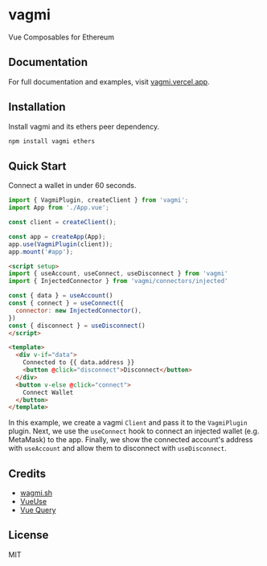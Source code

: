 # vagmi

Vue Composables for Ethereum

## Documentation

For full documentation and examples, visit [vagmi.vercel.app](https://vagmi.vercel.app).

## Installation

Install vagmi and its ethers peer dependency.

```bash
npm install vagmi ethers
```

## Quick Start

Connect a wallet in under 60 seconds.

```ts
import { VagmiPlugin, createClient } from 'vagmi';
import App from './App.vue';

const client = createClient();

const app = createApp(App);
app.use(VagmiPlugin(client));
app.mount('#app');
```

```html
<script setup>
import { useAccount, useConnect, useDisconnect } from 'vagmi'
import { InjectedConnector } from 'vagmi/connectors/injected'

const { data } = useAccount()
const { connect } = useConnect({
  connector: new InjectedConnector(),
})
const { disconnect } = useDisconnect()
</script>

<template>
  <div v-if="data">
    Connected to {{ data.address }}
    <button @click="disconnect">Disconnect</button>
  </div>
  <button v-else @click="connect">
    Connect Wallet
  </button>
</template>
```

In this example, we create a vagmi `Client` and pass it to the `VagmiPlugin` plugin. Next, we use the `useConnect` hook to connect an injected wallet (e.g. MetaMask) to the app. Finally, we show the connected account's address with `useAccount` and allow them to disconnect with `useDisconnect`.

## Credits

- [wagmi.sh](https://wagmi.sh/)
- [VueUse](https://vueuse.org/)
- [Vue Query](https://vue-query.vercel.app/)

## License

MIT
